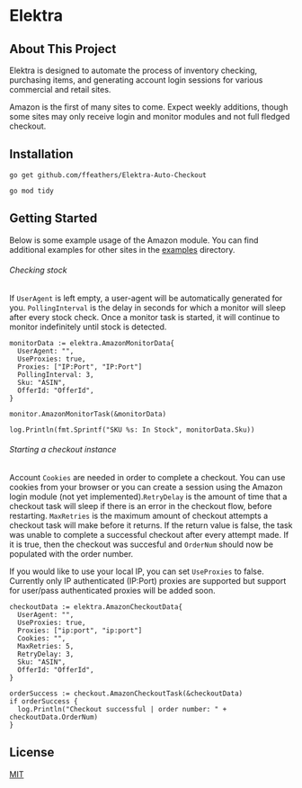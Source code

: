 # Elektra
## About This Project
Elektra is designed to automate the process of inventory checking, purchasing items, and generating account login sessions for various commercial and retail sites.

Amazon is the first of many sites to come. Expect weekly additions, though some sites may only receive login and monitor modules and not full fledged checkout.

## Installation
``go get github.com/ffeathers/Elektra-Auto-Checkout``

``go mod tidy``


## Getting Started
Below is some example usage of the Amazon module. You can find additional examples for other sites in the [examples]() directory.
###### Checking stock
If ``UserAgent`` is left empty, a user-agent will be automatically generated for you. ``PollingInterval`` is the delay in seconds for which a monitor will sleep after every stock check. Once a monitor task is started, it will continue to monitor indefinitely until stock is detected.

```  
monitorData := elektra.AmazonMonitorData{
  UserAgent: "", 
  UseProxies: true,
  Proxies: ["IP:Port", "IP:Port"]
  PollingInterval: 3,
  Sku: "ASIN",
  OfferId: "OfferId",
}
  
monitor.AmazonMonitorTask(&monitorData) 
  
log.Println(fmt.Sprintf("SKU %s: In Stock", monitorData.Sku))
```
###### Starting a checkout instance
Account ``Cookies`` are needed in order to complete a checkout. You can use cookies from your browser or you can create a session using the Amazon login module (not yet implemented).``RetryDelay`` is the amount of time that a checkout task will sleep if there is an error in the checkout flow, before restarting. ``MaxRetries`` is the maximum amount of checkout attempts a checkout task will make before it returns. If the return value is false, the task was unable to complete a successful checkout after every attempt made. If it is true, then the checkout was succesful and ``OrderNum`` should now be populated with the order number. 

If you would like to use your local IP, you can set ``UseProxies`` to false. Currently only IP authenticated (IP:Port) proxies are supported but support for user/pass authenticated proxies will be added soon.

```
checkoutData := elektra.AmazonCheckoutData{
  UserAgent: "",
  UseProxies: true,
  Proxies: ["ip:port", "ip:port"]
  Cookies: "",
  MaxRetries: 5,
  RetryDelay: 3,
  Sku: "ASIN",
  OfferId: "OfferId",
}
  
orderSuccess := checkout.AmazonCheckoutTask(&checkoutData) 
if orderSuccess {
  log.Println("Checkout successful | order number: " + checkoutData.OrderNum)
}
```

## License
[MIT](https://choosealicense.com/licenses/mit)
